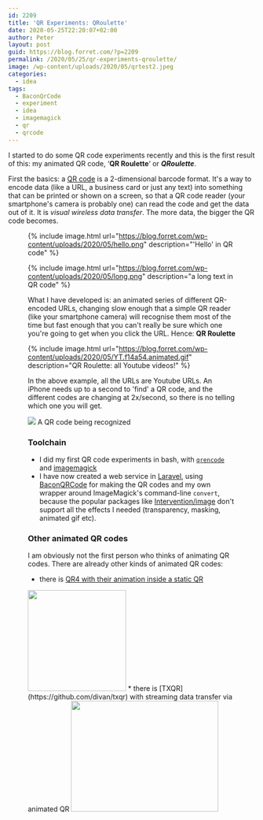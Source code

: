 ```yaml
---
id: 2209
title: 'QR Experiments: QRoulette'
date: 2020-05-25T22:20:07+02:00
author: Peter
layout: post
guid: https://blog.forret.com/?p=2209
permalink: /2020/05/25/qr-experiments-qroulette/
image: /wp-content/uploads/2020/05/qrtest2.jpeg
categories:
  - idea
tags:
  - BaconQrCode
  - experiment
  - idea
  - imagemagick
  - qr
  - qrcode
---
```

I started to do some QR code experiments recently and this is the first result of this: my animated QR code, &#8216;**QR Roulette**&#8216; or **_QRoulette_**.

First the basics: a [QR code](https://en.wikipedia.org/wiki/QR_code) is a 2-dimensional barcode format. It's a way to encode data (like a URL, a business card or just any text) into something that can be printed or shown on a screen, so that a QR code reader (your smartphone's camera is probably one) can read the code and get the data out of it. It is _visual wireless data transfer_. The more data, the bigger the QR code becomes.<figure class="wp-block-gallery columns-2 is-cropped">

{% include image.html url="https://blog.forret.com/wp-content/uploads/2020/05/hello.png" description="'Hello' in QR code" %}

{% include image.html url="https://blog.forret.com/wp-content/uploads/2020/05/long.png" description="a long text in QR code" %}

What I have developed is: 
an animated series of different QR-encoded URLs, 
changing slow enough that a simple QR reader (like your smartphone camera) will recognise them most of the time 
but fast enough that you can't really be sure which one you're going to get when you click the URL. 
Hence: **QR Roulette**

{% include image.html 
    url="https://blog.forret.com/wp-content/uploads/2020/05/YT.f14a54.animated.gif" 
    description="QR Roulette: all Youtube videos!" %}

In the above example, all the URLs are Youtube URLs. 
An iPhone needs up to a second to 'find' a QR code, and the different codes are changing at 2x/second, 
so there is no telling which one you will get.

![](https://blog.forret.com/wp-content/uploads/2020/05/IMG_6126-259x300.jpg)
A QR code being recognized  

### Toolchain

  * I did my first QR code experiments in bash, with [`qrencode`](https://linux.die.net/man/1/qrencode) and [imagemagick](https://imagemagick.org/)
  * I have now created a web service in [Laravel](https://laravel.com/), using [BaconQRCode](https://github.com/Bacon/BaconQrCode) for making the QR codes and my own wrapper around ImageMagick's command-line `convert`, because the popular packages like [Intervention/image](https://github.com/Intervention/image) don't support all the effects I needed (transparency, masking, animated gif etc).

### Other animated QR codes

I am obviously not the first person who thinks of animating QR codes. There are already other kinds of animated QR codes: 

  * there is [QR4 with their animation inside a static QR](https://blog.qr4.nl/Animated-QR-Code.aspx)  
<img  width="187" height="205" class="wp-image-2210" style="width: 200px;" src="https://blog.forret.com/wp-content/uploads/2020/05/QR_CODE_ANIMATED_Radar.gif" alt="" /> 
  * there is [TXQR](https://github.com/divan/txqr) with streaming data transfer via animated QR  
<img  width="400" height="225" class="wp-image-2211" style="width: 300px;" src="https://blog.forret.com/wp-content/uploads/2020/05/txqr.gif" alt="" />
